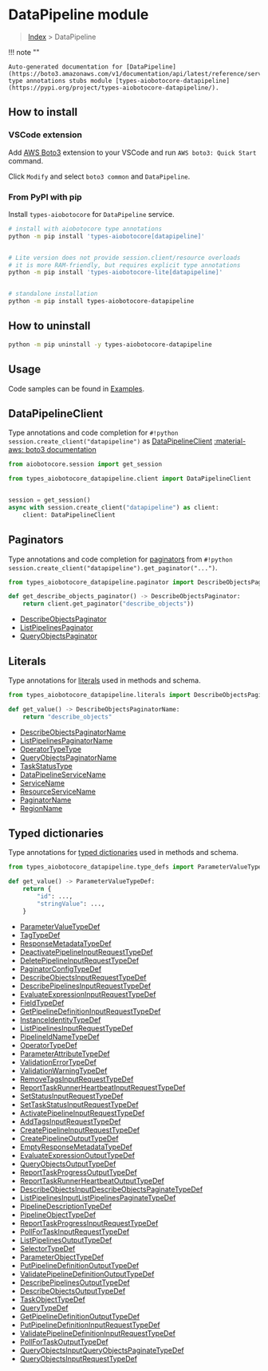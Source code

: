 # DataPipeline module

> [Index](../README.md) > DataPipeline


!!! note ""

    Auto-generated documentation for [DataPipeline](https://boto3.amazonaws.com/v1/documentation/api/latest/reference/services/datapipeline.html#DataPipeline)
    type annotations stubs module [types-aiobotocore-datapipeline](https://pypi.org/project/types-aiobotocore-datapipeline/).

## How to install

### VSCode extension

Add [AWS Boto3](https://marketplace.visualstudio.com/items?itemName=Boto3typed.boto3-ide)
extension to your VSCode and run `AWS boto3: Quick Start` command.

Click `Modify` and select `boto3 common` and `DataPipeline`.

### From PyPI with pip

Install `types-aiobotocore` for `DataPipeline` service.

```bash
# install with aiobotocore type annotations
python -m pip install 'types-aiobotocore[datapipeline]'


# Lite version does not provide session.client/resource overloads
# it is more RAM-friendly, but requires explicit type annotations
python -m pip install 'types-aiobotocore-lite[datapipeline]'


# standalone installation
python -m pip install types-aiobotocore-datapipeline
```



## How to uninstall

```bash
python -m pip uninstall -y types-aiobotocore-datapipeline
```

## Usage

Code samples can be found in [Examples](./usage.md).

## DataPipelineClient

Type annotations and code completion for  `#!python session.create_client("datapipeline")` as [DataPipelineClient](./client.md)
[:material-aws: boto3 documentation](https://boto3.amazonaws.com/v1/documentation/api/latest/reference/services/datapipeline.html#DataPipeline.Client)

```python title="Usage example"
from aiobotocore.session import get_session

from types_aiobotocore_datapipeline.client import DataPipelineClient


session = get_session()
async with session.create_client("datapipeline") as client:
    client: DataPipelineClient
```


## Paginators

Type annotations and code completion for
[paginators](./paginators.md)
from `#!python session.create_client("datapipeline").get_paginator("...")`.

```python title="Usage example"
from types_aiobotocore_datapipeline.paginator import DescribeObjectsPaginator

def get_describe_objects_paginator() -> DescribeObjectsPaginator:
    return client.get_paginator("describe_objects"))
```

- [DescribeObjectsPaginator](./paginators.md#describeobjectspaginator)
- [ListPipelinesPaginator](./paginators.md#listpipelinespaginator)
- [QueryObjectsPaginator](./paginators.md#queryobjectspaginator)








## Literals

Type annotations for [literals](./literals.md) used in methods and schema.

```python title="Usage example"
from types_aiobotocore_datapipeline.literals import DescribeObjectsPaginatorName

def get_value() -> DescribeObjectsPaginatorName:
    return "describe_objects"
```

- [DescribeObjectsPaginatorName](./literals.md#describeobjectspaginatorname)
- [ListPipelinesPaginatorName](./literals.md#listpipelinespaginatorname)
- [OperatorTypeType](./literals.md#operatortypetype)
- [QueryObjectsPaginatorName](./literals.md#queryobjectspaginatorname)
- [TaskStatusType](./literals.md#taskstatustype)
- [DataPipelineServiceName](./literals.md#datapipelineservicename)
- [ServiceName](./literals.md#servicename)
- [ResourceServiceName](./literals.md#resourceservicename)
- [PaginatorName](./literals.md#paginatorname)
- [RegionName](./literals.md#regionname)




## Typed dictionaries

Type annotations for [typed dictionaries](./type_defs.md) used in methods and schema.

```python title="Usage example"
from types_aiobotocore_datapipeline.type_defs import ParameterValueTypeDef

def get_value() -> ParameterValueTypeDef:
    return {
        "id": ...,
        "stringValue": ...,
    }
```

- [ParameterValueTypeDef](./type_defs.md#parametervaluetypedef)
- [TagTypeDef](./type_defs.md#tagtypedef)
- [ResponseMetadataTypeDef](./type_defs.md#responsemetadatatypedef)
- [DeactivatePipelineInputRequestTypeDef](./type_defs.md#deactivatepipelineinputrequesttypedef)
- [DeletePipelineInputRequestTypeDef](./type_defs.md#deletepipelineinputrequesttypedef)
- [PaginatorConfigTypeDef](./type_defs.md#paginatorconfigtypedef)
- [DescribeObjectsInputRequestTypeDef](./type_defs.md#describeobjectsinputrequesttypedef)
- [DescribePipelinesInputRequestTypeDef](./type_defs.md#describepipelinesinputrequesttypedef)
- [EvaluateExpressionInputRequestTypeDef](./type_defs.md#evaluateexpressioninputrequesttypedef)
- [FieldTypeDef](./type_defs.md#fieldtypedef)
- [GetPipelineDefinitionInputRequestTypeDef](./type_defs.md#getpipelinedefinitioninputrequesttypedef)
- [InstanceIdentityTypeDef](./type_defs.md#instanceidentitytypedef)
- [ListPipelinesInputRequestTypeDef](./type_defs.md#listpipelinesinputrequesttypedef)
- [PipelineIdNameTypeDef](./type_defs.md#pipelineidnametypedef)
- [OperatorTypeDef](./type_defs.md#operatortypedef)
- [ParameterAttributeTypeDef](./type_defs.md#parameterattributetypedef)
- [ValidationErrorTypeDef](./type_defs.md#validationerrortypedef)
- [ValidationWarningTypeDef](./type_defs.md#validationwarningtypedef)
- [RemoveTagsInputRequestTypeDef](./type_defs.md#removetagsinputrequesttypedef)
- [ReportTaskRunnerHeartbeatInputRequestTypeDef](./type_defs.md#reporttaskrunnerheartbeatinputrequesttypedef)
- [SetStatusInputRequestTypeDef](./type_defs.md#setstatusinputrequesttypedef)
- [SetTaskStatusInputRequestTypeDef](./type_defs.md#settaskstatusinputrequesttypedef)
- [ActivatePipelineInputRequestTypeDef](./type_defs.md#activatepipelineinputrequesttypedef)
- [AddTagsInputRequestTypeDef](./type_defs.md#addtagsinputrequesttypedef)
- [CreatePipelineInputRequestTypeDef](./type_defs.md#createpipelineinputrequesttypedef)
- [CreatePipelineOutputTypeDef](./type_defs.md#createpipelineoutputtypedef)
- [EmptyResponseMetadataTypeDef](./type_defs.md#emptyresponsemetadatatypedef)
- [EvaluateExpressionOutputTypeDef](./type_defs.md#evaluateexpressionoutputtypedef)
- [QueryObjectsOutputTypeDef](./type_defs.md#queryobjectsoutputtypedef)
- [ReportTaskProgressOutputTypeDef](./type_defs.md#reporttaskprogressoutputtypedef)
- [ReportTaskRunnerHeartbeatOutputTypeDef](./type_defs.md#reporttaskrunnerheartbeatoutputtypedef)
- [DescribeObjectsInputDescribeObjectsPaginateTypeDef](./type_defs.md#describeobjectsinputdescribeobjectspaginatetypedef)
- [ListPipelinesInputListPipelinesPaginateTypeDef](./type_defs.md#listpipelinesinputlistpipelinespaginatetypedef)
- [PipelineDescriptionTypeDef](./type_defs.md#pipelinedescriptiontypedef)
- [PipelineObjectTypeDef](./type_defs.md#pipelineobjecttypedef)
- [ReportTaskProgressInputRequestTypeDef](./type_defs.md#reporttaskprogressinputrequesttypedef)
- [PollForTaskInputRequestTypeDef](./type_defs.md#pollfortaskinputrequesttypedef)
- [ListPipelinesOutputTypeDef](./type_defs.md#listpipelinesoutputtypedef)
- [SelectorTypeDef](./type_defs.md#selectortypedef)
- [ParameterObjectTypeDef](./type_defs.md#parameterobjecttypedef)
- [PutPipelineDefinitionOutputTypeDef](./type_defs.md#putpipelinedefinitionoutputtypedef)
- [ValidatePipelineDefinitionOutputTypeDef](./type_defs.md#validatepipelinedefinitionoutputtypedef)
- [DescribePipelinesOutputTypeDef](./type_defs.md#describepipelinesoutputtypedef)
- [DescribeObjectsOutputTypeDef](./type_defs.md#describeobjectsoutputtypedef)
- [TaskObjectTypeDef](./type_defs.md#taskobjecttypedef)
- [QueryTypeDef](./type_defs.md#querytypedef)
- [GetPipelineDefinitionOutputTypeDef](./type_defs.md#getpipelinedefinitionoutputtypedef)
- [PutPipelineDefinitionInputRequestTypeDef](./type_defs.md#putpipelinedefinitioninputrequesttypedef)
- [ValidatePipelineDefinitionInputRequestTypeDef](./type_defs.md#validatepipelinedefinitioninputrequesttypedef)
- [PollForTaskOutputTypeDef](./type_defs.md#pollfortaskoutputtypedef)
- [QueryObjectsInputQueryObjectsPaginateTypeDef](./type_defs.md#queryobjectsinputqueryobjectspaginatetypedef)
- [QueryObjectsInputRequestTypeDef](./type_defs.md#queryobjectsinputrequesttypedef)

